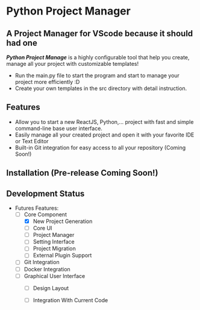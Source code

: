 # Python Project Manager 
## A Project Manager for VScode because it should had one

***Python Project Manage*** is a highly configurable tool that help you create, manage all your project with customizable templates!
 - Run the main.py file to start the program and start to manage your project more efficiently :D
 - Create your own templates in the src directory with detail instruction.

## Features
 - Allow you to start a new ReactJS, Python,... project with fast and simple command-line base user interface.
 - Easily manage all your created project and open it with your favorite IDE or Text Editor
 - Built-in Git integration for easy access to all your repository (Coming Soon!)

## Installation (Pre-release Coming Soon!)
## Development Status
- Futures Features:
	- [ ] Core Component
		- [X] New Project Generation
		- [ ] Core UI
		- [ ] Project Manager
		- [ ] Setting Interface
		- [ ] Project Migration
		- [ ] External Plugin Support
	- [ ] Git Integration
	- [ ] Docker Integration
	- [ ] Graphical User Interface
		- [ ] Design Layout
		- [ ] Integration With Current Code

